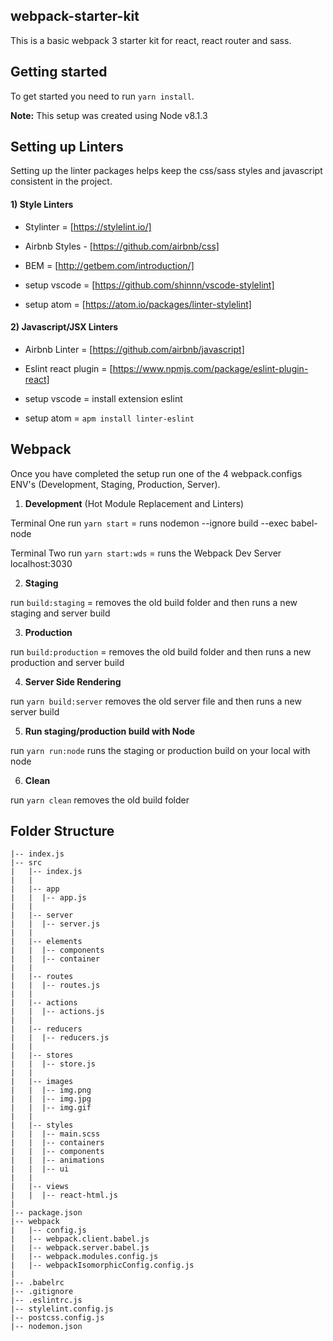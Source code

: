 ## webpack-starter-kit

This is a basic webpack 3 starter kit for react, react router and sass.


## Getting started

To get started you need to run `yarn install`.

**Note:**  This setup was created using Node v8.1.3


## Setting up Linters

Setting up the linter packages helps keep the css/sass styles and javascript consistent in the project.


#### 1) Style Linters

  - Stylinter = [https://stylelint.io/]

  - Airbnb Styles - [https://github.com/airbnb/css]

  - BEM = [http://getbem.com/introduction/]

  - setup vscode = [https://github.com/shinnn/vscode-stylelint]

  - setup atom = [https://atom.io/packages/linter-stylelint]



#### 2) Javascript/JSX Linters

  - Airbnb Linter = [https://github.com/airbnb/javascript]

  - Eslint react plugin  = [https://www.npmjs.com/package/eslint-plugin-react]

  - setup vscode = install extension eslint

  - setup atom = `apm install linter-eslint`



## Webpack

Once you have completed the setup run one of the 4 webpack.configs ENV's (Development, Staging, Production, Server).


1) **Development** (Hot Module Replacement and Linters)

  Terminal One
  run `yarn start` = runs nodemon --ignore build --exec babel-node

  Terminal Two
  run `yarn start:wds` = runs the Webpack Dev Server localhost:3030


2) **Staging**

  run `build:staging` = removes the old build folder and then runs a new staging and server build


3) **Production**

  run `build:production` = removes the old build folder and then runs a new production and server build


4) **Server Side Rendering**

  run `yarn build:server` removes the old server file and then runs a new server build


5) **Run staging/production build with Node**

run `yarn run:node` runs the staging or production build on your local with node


6) **Clean**

  run `yarn clean` removes the old build folder



## Folder Structure

    |-- index.js
    |-- src
    |   |-- index.js
    |   |
    |   |-- app
    |   |  |-- app.js
    |   |
    |   |-- server
    |   |  |-- server.js
    |   |
    |   |-- elements
    |   |  |-- components
    |   |  |-- container
    |   |
    |   |-- routes
    |   |  |-- routes.js
    |   |
    |   |-- actions
    |   |  |-- actions.js
    |   |
    |   |-- reducers
    |   |  |-- reducers.js
    |   |
    |   |-- stores
    |   |  |-- store.js
    |   |
    |   |-- images
    |   |  |-- img.png
    |   |  |-- img.jpg
    |   |  |-- img.gif
    |   |
    |   |-- styles
    |   |  |-- main.scss
    |   |  |-- containers
    |   |  |-- components
    |   |  |-- animations
    |   |  |-- ui
    |   |
    |   |-- views
    |   |  |-- react-html.js
    |   
    |-- package.json
    |-- webpack
    |   |-- config.js
    |   |-- webpack.client.babel.js
    |   |-- webpack.server.babel.js
    |   |-- webpack.modules.config.js
    |   |-- webpackIsomorphicConfig.config.js
    |   
    |-- .babelrc
    |-- .gitignore
    |-- .eslintrc.js
    |-- stylelint.config.js
    |-- postcss.config.js
    |-- nodemon.json
